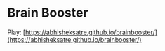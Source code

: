 # Brain Booster

Play: [https://abhisheksatre.github.io/brainbooster/](https://abhisheksatre.github.io/brainbooster/)

